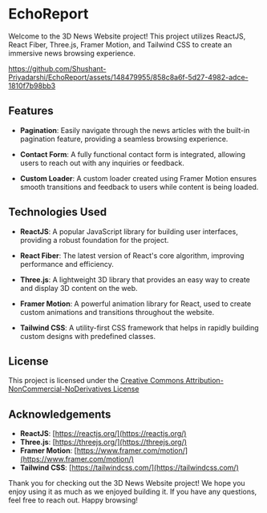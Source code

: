 
# EchoReport  
Welcome to the 3D News Website project! This project utilizes ReactJS, React Fiber, Three.js, Framer Motion, and Tailwind CSS to create an immersive news browsing experience.

https://github.com/Shushant-Priyadarshi/EchoReport/assets/148479955/858c8a6f-5d27-4982-adce-1810f7b98bb3




## Features

- **Pagination**: Easily navigate through the news articles with the built-in pagination feature, providing a seamless browsing experience.
  
- **Contact Form**: A fully functional contact form is integrated, allowing users to reach out with any inquiries or feedback.

- **Custom Loader**: A custom loader created using Framer Motion ensures smooth transitions and feedback to users while content is being loaded.

## Technologies Used

- **ReactJS**: A popular JavaScript library for building user interfaces, providing a robust foundation for the project.

- **React Fiber**: The latest version of React's core algorithm, improving performance and efficiency.

- **Three.js**: A lightweight 3D library that provides an easy way to create and display 3D content on the web.

- **Framer Motion**: A powerful animation library for React, used to create custom animations and transitions throughout the website.

- **Tailwind CSS**: A utility-first CSS framework that helps in rapidly building custom designs with predefined classes.



## License

This project is licensed under the [Creative Commons Attribution-NonCommercial-NoDerivatives License](LICENSE)

## Acknowledgements

- **ReactJS**: [https://reactjs.org/](https://reactjs.org/)
- **Three.js**: [https://threejs.org/](https://threejs.org/)
- **Framer Motion**: [https://www.framer.com/motion/](https://www.framer.com/motion/)
- **Tailwind CSS**: [https://tailwindcss.com/](https://tailwindcss.com/)

Thank you for checking out the 3D News Website project! We hope you enjoy using it as much as we enjoyed building it. If you have any questions, feel free to reach out. Happy browsing!
